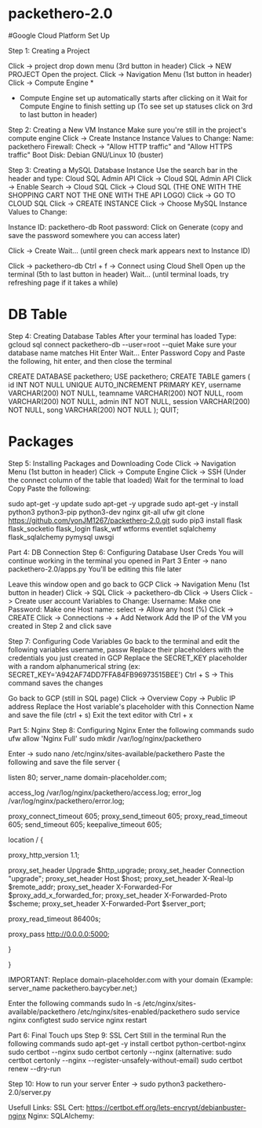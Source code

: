 # packethero-2.0

#Google Cloud Platform Set Up

Step 1: Creating a Project

Click -> project drop down menu (3rd button in header)
Click -> NEW PROJECT
Open the project.
Click -> Navigation Menu (1st button in header)
Click -> Compute Engine *
* Compute Engine set up automatically starts after clicking on it
Wait for Compute Engine to finish setting up
(To see set up statuses click on 3rd to last button in header)


Step 2: Creating a New VM Instance
Make sure you're still in the project's compute engine
Click -> Create Instance
Instance Values to Change:
Name: packethero
Firewall: Check -> "Allow HTTP traffic" and "Allow HTTPS traffic"
Boot Disk: Debian GNU/Linux 10 (buster)


Step 3: Creating a MySQL Database Instance
Use the search bar in the header and type: Cloud SQL Admin API
Click -> Cloud SQL Admin API
Click -> Enable
Search -> Cloud SQL
Click -> Cloud SQL (THE ONE WITH THE SHOPPING CART NOT THE ONE WITH THE API LOGO)
Click -> GO TO CLOUD SQL
Click -> CREATE INSTANCE
Click -> Choose MySQL
Instance Values to Change:
    
Instance ID: packethero-db
Root password: Click on Generate (copy and save the password somewhere you can access later)

Click -> Create
Wait...
(until green check mark appears next to Instance ID)

Click -> packethero-db
Ctrl + f -> Connect using Cloud Shell
Open up the terminal (5th to last button in header)
Wait...
(until terminal loads, try refreshing page if it takes a while)


# DB Table
Step 4: Creating Database Tables
After your terminal has loaded
Type: gcloud sql connect packethero-db --user=root --quiet
Make sure your database name matches
Hit Enter
Wait...
Enter Password
Copy and Paste the following, hit enter, and then close the terminal
    
CREATE DATABASE packethero;
USE packethero;
CREATE TABLE gamers (
id INT NOT NULL UNIQUE AUTO_INCREMENT PRIMARY KEY,
username VARCHAR(200) NOT NULL,
teamname VARCHAR(200) NOT NULL,
room VARCHAR(200) NOT NULL,
admin INT NOT NULL,
session VARCHAR(200) NOT NULL,
song VARCHAR(200) NOT NULL
);
QUIT;
      

# Packages
Step 5: Installing Packages and Downloading Code
Click -> Navigation Menu (1st button in header)
Click -> Compute Engine
Click -> SSH
(Under the connect column of the table that loaded)
Wait for the terminal to load
Copy Paste the following:

sudo apt-get -y update
sudo apt-get -y upgrade
sudo apt-get -y install python3 python3-pip python3-dev nginx git-all ufw
git clone https://github.com/yonJM1267/packethero-2.0.git
sudo pip3 install flask flask_socketio flask_login flask_wtf wtforms eventlet sqlalchemy flask_sqlalchemy pymysql uwsgi

Part 4: DB Connection
Step 6: Configuring Database User Creds
You will continue working in the terminal you opened in Part 3
Enter -> nano packethero-2.0/apps.py
You'll be editing this file later
    
Leave this window open and go back to GCP
Click -> Navigation Menu (1st button in header)
Click -> SQL
Click -> packethero-db
Click -> Users
Click -> Create user account
Variables to Change:
Username: Make one
Password: Make one
Host name: select -> Allow any host (%)
Click -> CREATE
Click -> Connections -> + Add Network
Add the IP of the VM you created in Step 2 and click save
   
Step 7: Configuring Code Variables
Go back to the terminal and edit the following variables
username, passw
Replace their placeholders with the credentials you just created in GCP
Replace the SECRET_KEY placeholder with a random alphanumerical string
(ex: SECRET_KEY='A942AF74DD7FFA84FB96973515BEE')
Ctrl + S -> This command saves the changes

Go back to GCP (still in SQL page)
Click -> Overview
Copy -> Public IP address 
Replace the Host variable's placeholder with this Connection Name and save the file (ctrl + s)
Exit the text editor with Ctrl + x
    
Part 5: Nginx
Step 8: Configuring Nginx
Enter the following commands
sudo ufw allow 'Nginx Full'
sudo mkdir /var/log/nginx/packethero
    
Enter -> sudo nano /etc/nginx/sites-available/packethero
Paste the following and save the file
server {

listen 80;
server_name domain-placeholder.com;

access_log /var/log/nginx/packethero/access.log;
error_log /var/log/nginx/packethero/error.log;

proxy_connect_timeout       605;
proxy_send_timeout          605;
proxy_read_timeout          605;
send_timeout                605;
keepalive_timeout           605;


location / {

proxy_http_version 1.1;

proxy_set_header Upgrade $http_upgrade;
proxy_set_header Connection "upgrade";
proxy_set_header Host $host;
proxy_set_header X-Real-Ip $remote_addr;
proxy_set_header X-Forwarded-For $proxy_add_x_forwarded_for;
proxy_set_header X-Forwarded-Proto $scheme;
proxy_set_header X-Forwarded-Port $server_port;

proxy_read_timeout 86400s;

proxy_pass http://0.0.0.0:5000;

}

}

IMPORTANT: Replace domain-placeholder.com with your domain
(Example: server_name packethero.baycyber.net;)

Enter the following commands
sudo ln -s /etc/nginx/sites-available/packethero /etc/nginx/sites-enabled/packethero
sudo service nginx configtest
sudo service nginx restart

Part 6: Final Touch ups
Step 9: SSL Cert
Still in the terminal
Run the following commands
sudo apt-get -y install certbot python-certbot-nginx
sudo certbot --nginx
sudo certbot certonly --nginx
(alternative: sudo certbot certonly --nginx --register-unsafely-without-email)
sudo certbot renew --dry-run
  
Step 10: How to run your server
Enter -> sudo python3 packethero-2.0/server.py

Usefull Links:
  SSL Cert: https://certbot.eff.org/lets-encrypt/debianbuster-nginx
  Nginx:
  SQLAlchemy:
  
